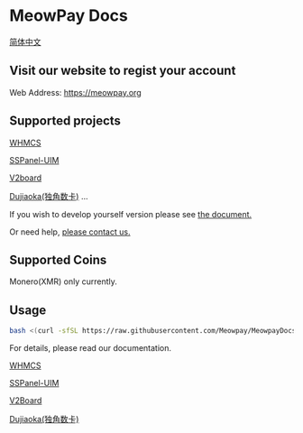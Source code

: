 # MeowPay Docs

[简体中文](https://github.com/Meowpay/MeowpayDocs/blob/main/README_CN.md)

## Visit our website to regist your account  
Web Address: <a href="https://meowpay.org" target="_blank" >https://meowpay.org</a>

## Supported projects
[WHMCS](https://www.whmcs.com/)

[SSPanel-UIM](https://github.com/Anankke/SSPanel-Uim)

[V2board](https://github.com/v2board/v2board)

[Dujiaoka(独角数卡)](https://github.com/assimon/dujiaoka)
...

If you wish to develop yourself version please see <a href="https://meowpay.org/docs" target="_blank">the document.</a>

Or need help, <a href="https://t.me/MeowPayChannel">please contact us.</a>

## Supported Coins
Monero(XMR) only currently.
## Usage

``` bash
bash <(curl -sfSL https://raw.githubusercontent.com/Meowpay/MeowpayDocs/main/install.sh)
```

For details, please read our documentation.

[WHMCS](https://github.com/Meowpay/MeowpayDocs/blob/main/docs/WHMCS_EN.md)

[SSPanel-UIM](https://github.com/Meowpay/MeowpayDocs/blob/main/docs/SSPanel-UIM.md)

[V2Board](https://github.com/Meowpay/MeowpayDocs/blob/main/docs/V2Board.md)

[Dujiaoka(独角数卡)](https://github.com/Meowpay/MeowpayDocs/blob/main/docs/Dujiaoka_CN.md)